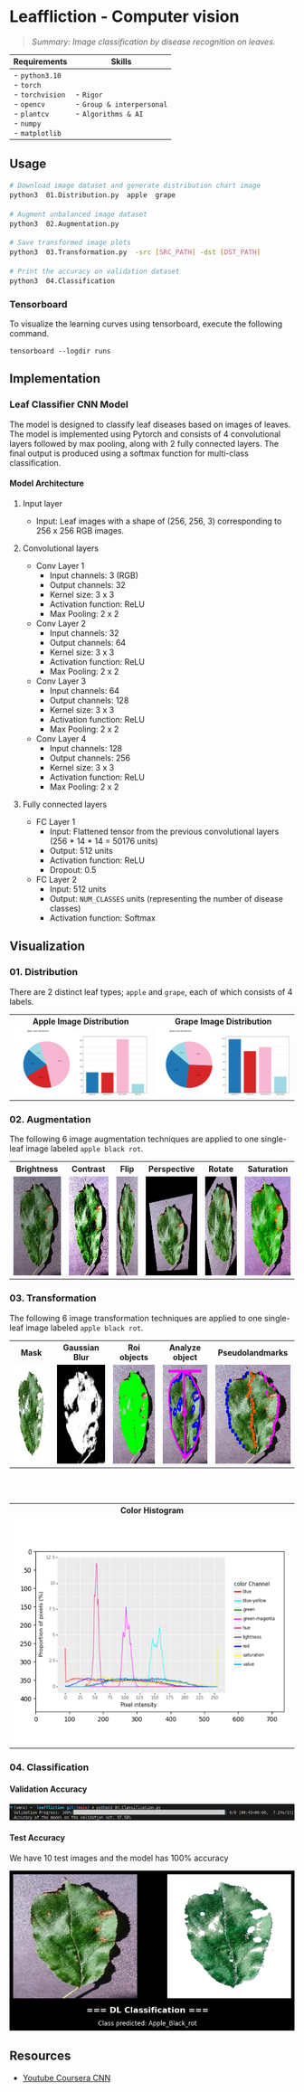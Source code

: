 # Leaffliction - Computer vision
>*_Summary: Image classification by disease recognition on leaves._*

| Requirements | Skills |
|--------------|--------|
| - `python3.10`<br> - `torch`<br> - `torchvision`<br> - `opencv`<br> - `plantcv`<br> - `numpy`<br>  - `matplotlib`<br>  | - `Rigor`<br> - `Group & interpersonal`<br> - `Algorithms & AI` |

## Usage
```bash
# Download image dataset and generate distribution chart image
python3  01.Distribution.py  apple  grape

# Augment unbalanced image dataset
python3  02.Augmentation.py

# Save transformed image plots
python3  03.Transformation.py  -src [SRC_PATH] -dst [DST_PATH]

# Print the accuracy on validation dataset
python3  04.Classification
```

### Tensorboard
To visualize the learning curves using tensorboard, execute the following command.
```
tensorboard --logdir runs
```

## Implementation

### Leaf Classifier CNN Model
The model is designed to classify leaf diseases based on images of leaves. The model is implemented using Pytorch and consists of 4 convolutional layers followed by max pooling, along with 2 fully connected layers. The final output is produced using a softmax function for multi-class classification.

#### Model Architecture
1. Input layer
	- Input: Leaf images with a shape of (256, 256, 3) corresponding to 256 x 256 RGB images.

2. Convolutional layers
	- Conv Layer 1
		- Input channels: 3 (RGB)
		- Output channels: 32
		- Kernel size: 3 x 3
		- Activation function: ReLU
		- Max Pooling: 2 x 2
	- Conv Layer 2
		- Input channels: 32
		- Output channels: 64
		- Kernel size: 3 x 3
		- Activation function: ReLU
		- Max Pooling: 2 x 2
	- Conv Layer 3
		- Input channels: 64
		- Output channels: 128
		- Kernel size: 3 x 3
		- Activation function: ReLU
		- Max Pooling: 2 x 2
	- Conv Layer 4
		- Input channels: 128
		- Output channels: 256
		- Kernel size: 3 x 3
		- Activation function: ReLU
		- Max Pooling: 2 x 2

3. Fully connected layers
	- FC Layer 1
		- Input: Flattened tensor from the previous convolutional layers (256 * 14 * 14 = 50176 units)
		- Output: 512 units
		- Activation function: ReLU
		- Dropout: 0.5
	- FC Layer 2
		- Input: 512 units
		- Output: `NUM_CLASSES` units (representing the number of disease classes)
		- Activation function: Softmax

## Visualization

### 01. Distribution
There are 2 distinct leaf types; `apple` and `grape`, each of which consists of 4 labels.
<table>
	<tr>
		<th>
			Apple Image Distribution
		</th>
		<th>
			Grape Image Distribution
		</th>
	</tr>
	<tr>
		<td>
			<img src="https://github.com/jmcheon/leaffliction/blob/main/assets/apple_combined_chart.png" alt="apple image distribution">
		</td>
  		<td>
			<img src="https://github.com/jmcheon/leaffliction/blob/main/assets/grape_combined_chart.png" alt="grape image distribution">	
		</td>
	</tr>
</table>

### 02. Augmentation
The following 6 image augmentation techniques are applied to one single-leaf image labeled `apple black rot`.

<table>
	<tr>
		<th>
			Brightness
		</th>
		<th>
			Contrast
		</th>
		<th>
			Flip
		</th>
		<th>
			Perspective
		</th>
		<th>
			Rotate
		</th>
		<th>
			Saturation
		</th>
	</tr>
	<tr>
		<td>
			<img src="https://github.com/jmcheon/leaffliction/blob/main/assets/apple_black_rot_image (100)_Brightness.JPG" alt="augmentation brightness image" width=175px height=175px>
		</td>
		<td>
			<img src="https://github.com/jmcheon/leaffliction/blob/main/assets/apple_black_rot_image (100)_Contrast.JPG" alt="augmentation contrast image" width=175px height=175px>
		</td>
		<td>
			<img src="https://github.com/jmcheon/leaffliction/blob/main/assets/apple_black_rot_image (100)_Flip.JPG" alt="augmentation flip image" width=175px height=175px>
		</td>
		<td>
			<img src="https://github.com/jmcheon/leaffliction/blob/main/assets/apple_black_rot_image (100)_Perspective.JPG" alt="augmentation perspective image" width=175px height=175px>
		</td>
		<td>
			<img src="https://github.com/jmcheon/leaffliction/blob/main/assets/apple_black_rot_image (100)_Rotate.JPG" alt="augmentation rotate image" width=175px height=175px>
		</td>
		<td>
			<img src="https://github.com/jmcheon/leaffliction/blob/main/assets/apple_black_rot_image (100)_Saturation.JPG" alt="augmentation saturation image" width=175px height=175px>
		</td>
	</tr>
</table>

### 03. Transformation
The following 6 image transformation techniques are applied to one single-leaf image labeled `apple black rot`.

<table>
	<tr>
		<th>
			Mask
		</th>
		<th>
			Gaussian Blur
		</th>
		<th>
			Roi objects
		</th>
		<th>
			Analyze object
		</th>
		<th>
			Pseudolandmarks
		</th>
	</tr>
	<tr>
		<td>
			<img src="https://github.com/jmcheon/leaffliction/blob/main/assets/apple_black_rot_image (100)_mask.JPG" alt="transformation mask image" width=175px height=175px>
		</td>
		<td>
			<img src="https://github.com/jmcheon/leaffliction/blob/main/assets/apple_black_rot_image (100)_gaussian_blur.JPG" alt="transformation gaussian blur image" width=175px height=175px>
		</td>
		<td>
			<img src="https://github.com/jmcheon/leaffliction/blob/main/assets/apple_black_rot_image (100)_roi_objects.JPG" alt="transformation roi objects image" width=175px height=175px>
		</td>
		<td>
			<img src="https://github.com/jmcheon/leaffliction/blob/main/assets/apple_black_rot_image (100)_analyze_object.JPG" alt="transformation analyze object image" width=175px height=175px>
		</td>
		<td>
			<img src="https://github.com/jmcheon/leaffliction/blob/main/assets/apple_black_rot_image (100)_pseudolandmarks.JPG" alt="transformation pseudolandmarks image" width=175px height=175px>
		</td>
	</tr>
</table>

<br/>
<br/>

<table align="center">
	<tr>
		<th>
			Color Histogram
		</th>
	</tr>
	<tr>
  		<td>
			<img src="https://github.com/jmcheon/leaffliction/blob/main/assets/transformation_color_hist_ex1.png" alt="color histogram example1" width=600px height=400px>
		</td>
	</tr>
</table>

### 04. Classification

#### Validation Accuracy
<img src="https://github.com/jmcheon/leaffliction/blob/main/assets/validation_accuracy_ex1.png" alt="validation accuracy">

#### Test Accuracy
We have 10 test images and the model has 100% accuracy 
<div align="center">
	<img src="https://github.com/jmcheon/leaffliction/blob/main/assets/predicted.png" alt="predicted example1">
</div>


## Resources
- [Youtube Coursera CNN](https://www.youtube.com/playlist?list=PLkDaE6sCZn6Gl29AoE31iwdVwSG-KnDzF)
